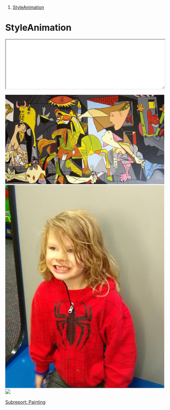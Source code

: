 1. [StyleAnimation](#p-0)

# <a id="p-0"></a>StyleAnimation
<a id="p-1"></a>

<a id="p-2"></a><iframe src=input_068660fb-ebe8-4288-93e6-4a2a8adf4004.html style="margin: 0px; resize: both; overflow: auto; width: 100%; height: 156px;"></iframe>

<a id="p-3"></a>![Input Style](etc/030f5e5b-7a89-4d6a-85e6-dac3c9f3a121.jpg)
<a id="p-4"></a>![Reference Content](etc/6c158a1a-9678-4649-9c2d-2f05095fee3e.jpg)
<a id="p-5"></a><a href="etc/image_6d02ac8302f2fa81.gif"><img src="etc/image_6d02ac8302f2fa81.gif"></a>

<a id="p-6"></a>[Subreport: Painting](5e1b0d74-8f0f-4954-b370-64c1480f3009.html)
